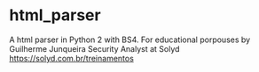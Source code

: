 # html_parser
A html parser in Python 2 with BS4. For educational porpouses by Guilherme Junqueira Security Analyst at Solyd https://solyd.com.br/treinamentos
